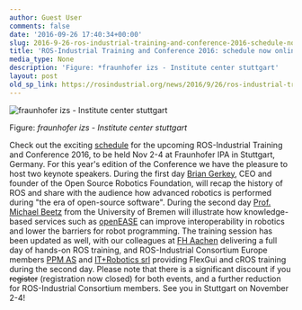 ```yaml
---
author: Guest User
comments: false
date: '2016-09-26 17:40:34+00:00'
slug: 2016-9-26-ros-industrial-training-and-conference-2016-schedule-now-online
title: 'ROS-Industrial Training and Conference 2016: schedule now online'
media_type: None
description: 'Figure: *fraunhofer izs - Institute center stuttgart'
layout: post
old_sp_link: https://rosindustrial.org/news/2016/9/26/ros-industrial-training-and-conference-2016-schedule-now-online
---
```




![fraunhofer izs - Institute center stuttgart](https://images.squarespace-cdn.com/content/v1/51df34b1e4b08840dcfd2841/1474913913394-16V1TM1WVUY3OKPXYOJQ/image-asset.jpeg)

Figure: *fraunhofer izs - Institute center stuttgart*

Check out the exciting [schedule](http://rosindustrial.org/events/2016/11/3/2016-ros-industrial-conference) for the upcoming ROS-Industrial Training and Conference 2016, to be held Nov 2-4 at Fraunhofer IPA in Stuttgart, Germany. For this year's edition of the Conference we have the pleasure to host two keynote speakers. During the first day [Brian Gerkey](http://www.osrfoundation.org/team/brian-gerkey/), CEO and founder of the Open Source Robotics Foundation, will recap the history of ROS and share with the audience how advanced robotics is performed during "the era of open-source software". During the second day [Prof. Michael Beetz](http://ai.uni-bremen.de/team/michael_beetz) from the University of Bremen will illustrate how knowledge-based services such as [openEASE](http://www.open-ease.org/) can improve interoperability in robotics and lower the barriers for robot programming.
The training session has been updated as well, with our colleagues at [FH Aachen](https://www.fh-aachen.de/fachbereiche/maschinenbau-und-mechatronik/international/ros/) delivering a full day of hands-on ROS training, and ROS-Industrial Consortium Europe members [PPM AS](https://www.ppm.no/ppm-Home) and [IT+Robotics srl](http://www.it-robotics.it/?lang=en) providing FlexGui and cROS training during the second day.
Please note that there is a significant discount if you ~~register~~ (registration now closed) for both events, and a further reduction for ROS-Industrial Consortium members. See you in Stuttgart on November 2-4!


